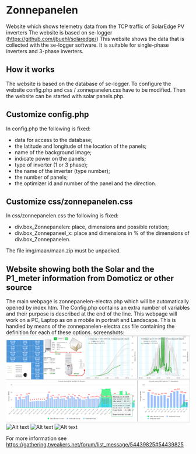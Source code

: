 # Zonnepanelen
Website which shows telemetry data from the TCP traffic of SolarEdge PV inverters
The website is based on se-logger (https://github.com/jbuehl/solaredge/)
This website shows the data that is collected with the se-logger software.
It is suitable for single-phase inverters and 3-phase inverters.

## How it works
The website is based on the database of se-logger.
To configure the website config.php and css / zonnepanelen.css have to be modified.
Then the website can be started with solar panels.php.

## Customize config.php
In config.php the following is fixed:
- data for access to the database;
- the latitude and longitude of the location of the panels;
- name of the background image;
- indicate power on the panels;
- type of inverter (1 or 3 phase);
- the name of the inverter (type number);
- the number of panels;
- the optimizer id and number of the panel and the direction.

## Customize css/zonnepanelen.css
In css/zonnepanelen.css the following is fixed:
- div.box_Zonnepanelen: place, dimensions and possible rotation;
- div.box_Zonnepaneel_x: place and dimensions in % of the dimensions of div.box_Zonnepanelen.

The file img/maan/maan.zip must be unpacked.


## Website showing both the Solar and the P1_meter information from Domoticz or other source
The main webpage is zonnepanelen-electra.php which will be automatically opened by index.htm.
The Config.php contains an extra number of variables and their purpose is described at the end of the line. This webpage will work on a PC, Laptop as on a mobile in portrait and Landscape.
This is handled by means of the zonnepanelen-electra.css file containing the definition for each of these options.
screenshots:</b>
  ![Alt text](/docs/zonnepanelen-electra_LT.PNG?raw=true "Laptop")
  ![Alt text](/docs/zonnepanelen-electra_mobiel-portret.PNG?raw=true "Mobile portrait")
  ![Alt text](/docs/zonnepanelen-electra_mobiel-landschap1.PNG?raw=true "Mobile landscape")
  ![Alt text](/docs/zonnepanelen-electra_mobiel-landschap2.PNG?raw=true "Mobile landscape")

For more information see https://gathering.tweakers.net/forum/list_message/54439825#54439825
